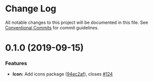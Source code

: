 # Change Log

All notable changes to this project will be documented in this file.
See [Conventional Commits](https://conventionalcommits.org) for commit guidelines.

# 0.1.0 (2019-09-15)


### Features

* **Icon:** Add icons package ([94ec2af](https://github.com/React95/React95/commit/94ec2af)), closes [#124](https://github.com/React95/React95/issues/124)
